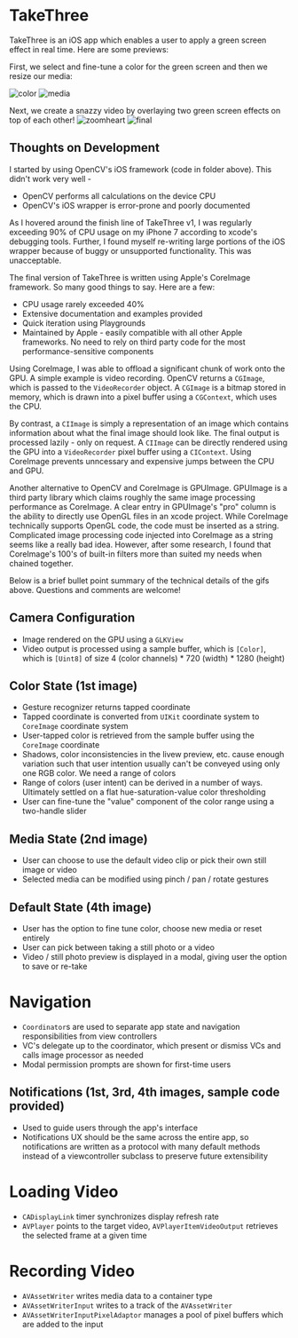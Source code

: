 # TakeThree

TakeThree is an iOS app which enables a user to apply a green screen effect in real time. Here are some previews:

First, we select and fine-tune a color for the green screen and then we resize our media:

![color](http://i.imgur.com/00jTu08.gif) ![media](http://i.imgur.com/GpJ9G0d.gif)

Next, we create a snazzy video by overlaying two green screen effects on top of each other!
![zoomheart](http://i.imgur.com/06XuxOF.gif) ![final](http://i.imgur.com/tMSwEph.gif)

## Thoughts on Development
I started by using OpenCV's iOS framework (code in folder above). This didn't work very well -
- OpenCV performs all calculations on the device CPU
- OpenCV's iOS wrapper is error-prone and poorly documented

As I hovered around the finish line of TakeThree v1, I was regularly exceeding 90% of CPU usage on my iPhone 7 according to xcode's debugging tools. Further, I found myself re-writing large portions of the iOS wrapper because of buggy or unsupported functionality. This was unacceptable.

The final version of TakeThree is written using Apple's CoreImage framework. So many good things to say. Here are a few:
- CPU usage rarely exceeded 40%
- Extensive documentation and examples provided
- Quick iteration using Playgrounds
- Maintained by Apple - easily compatible with all other Apple frameworks. No need to rely on third party code for the most performance-sensitive components

Using CoreImage, I was able to offload a significant chunk of work onto the GPU. A simple example is video recording. OpenCV returns a `CGImage`, which is passed to the `VideoRecorder` object. A `CGImage` is a bitmap stored in memory, which is drawn into a pixel buffer using a `CGContext`, which uses the CPU.

By contrast, a `CIImage` is simply a representation of an image which contains information about what the final image should look like. The final output is processed lazily - only on request. A `CIImage` can be directly rendered using the GPU into a `VideoRecorder` pixel buffer using a `CIContext`. Using CoreImage prevents unncessary and expensive jumps between the CPU and GPU.

Another alternative to OpenCV and CoreImage is GPUImage. GPUImage is a third party library which claims roughly the same image processing performance as CoreImage. A clear entry in GPUImage's "pro" column is the ability to directly use OpenGL files in an xcode project. While CoreImage technically supports OpenGL code, the code must be inserted as a string. Complicated image processing code injected into CoreImage as a string seems like a really bad idea. However, after some research, I found that CoreImage's 100's of built-in filters more than suited my needs when chained together.

Below is a brief bullet point summary of the technical details of the gifs above. Questions and comments are welcome!

## Camera Configuration
- Image rendered on the GPU using a `GLKView`
- Video output is processed using a sample buffer, which is  `[Color]`, which is `[Uint8]` of size 4 (color channels) * 720 (width) * 1280 (height)

## Color State (1st image)
- Gesture recognizer returns tapped coordinate
- Tapped coordinate is converted from `UIKit` coordinate system to `CoreImage` coordinate system
- User-tapped color is retrieved from the sample buffer using the `CoreImage` coordinate
- Shadows, color inconsistencies in the livew preview, etc. cause enough variation such that user intention usually can't be conveyed using only one RGB color. We need a range of colors
- Range of colors (user intent) can be derived in a number of ways. Ultimately settled on a flat hue-saturation-value color thresholding
- User can fine-tune the "value" component of the color range using a two-handle slider

## Media State (2nd image)
- User can choose to use the default video clip or pick their own still image or video
- Selected media can be modified using pinch / pan / rotate gestures

## Default State (4th image)
- User has the option to fine tune color, choose new media or reset entirely
- User can pick between taking a still photo or a video
- Video / still photo preview is displayed in a modal, giving user the option to save or re-take

# Navigation
- `Coordinator`s are used to separate app state and navigation responsibilities from view controllers
- VC's delegate up to the coordinator, which present or dismiss VCs and calls image processor as needed
- Modal permission prompts are shown for first-time users

## Notifications (1st, 3rd, 4th images, sample code provided)
- Used to guide users through the app's interface
- Notifications UX should be the same across the entire app, so notifications are written as a protocol with many default methods instead of a viewcontroller subclass to preserve future extensibility

# Loading Video
- `CADisplayLink` timer synchronizes display refresh rate
- `AVPlayer` points to the target video, `AVPlayerItemVideoOutput` retrieves the selected frame at a given time

# Recording Video
- `AVAssetWriter` writes media data to a container type
- `AVAssetWriterInput` writes to a track of the `AVAssetWriter`
- `AVAssetWriterInputPixelAdaptor` manages a pool of pixel buffers which are added to the input
